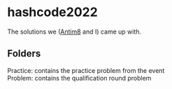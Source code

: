 # hashcode2022

The solutions we ([Antim8](https://github.com/Antim8) and I) came up with.

## Folders

Practice: contains the practice problem from the event  
Problem: contains the qualification round problem

